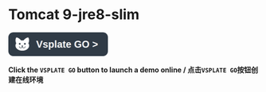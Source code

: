 # Tomcat 9-jre8-slim

<a href="https://www.vsplate.com/?docker-compose=https://github.com/vsplate/dcenvs/tomcat/9-jre8-slim"><img alt="VSPLATE GO" src="https://raw.githubusercontent.com/vsplate/images/master/vsgo_btn.png" width="200px"></a>

**Click the `VSPLATE GO` button to launch a demo online / 点击`VSPLATE GO`按钮创建在线环境**
